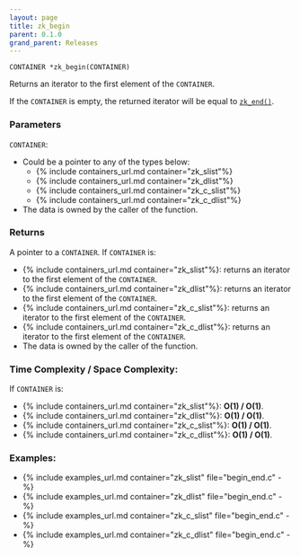 ```yaml
---
layout: page
title: zk_begin
parent: 0.1.0
grand_parent: Releases
---
```


```
CONTAINER *zk_begin(CONTAINER)
```

Returns an iterator to the first element of the `CONTAINER`.

If the `CONTAINER` is empty, the returned iterator will be equal to [`zk_end()`](zk_end.html).

### Parameters

`CONTAINER`:
- Could be a pointer to any of the types below:
  - {% include containers_url.md container="zk_slist"%}
  - {% include containers_url.md container="zk_dlist"%}
  - {% include containers_url.md container="zk_c_slist"%}
  - {% include containers_url.md container="zk_c_dlist"%}
- The data is owned by the caller of the function.

### Returns
A pointer to a `CONTAINER`. If `CONTAINER` is:
- {% include containers_url.md container="zk_slist"%}: returns an iterator to the first element of the `CONTAINER`.
- {% include containers_url.md container="zk_dlist"%}: returns an iterator to the first element of the `CONTAINER`.
- {% include containers_url.md container="zk_c_slist"%}: returns an iterator to the first element of the `CONTAINER`.
- {% include containers_url.md container="zk_c_dlist"%}: returns an iterator to the first element of the `CONTAINER`.
- The data is owned by the caller of the function.

### Time Complexity / Space Complexity:
If `CONTAINER` is:
- {% include containers_url.md container="zk_slist"%}: **O(1) / O(1)**.
- {% include containers_url.md container="zk_dlist"%}: **O(1) / O(1)**.
- {% include containers_url.md container="zk_c_slist"%}: **O(1) / O(1)**.
- {% include containers_url.md container="zk_c_dlist"%}: **O(1) / O(1)**.

### Examples:
- {% include examples_url.md container="zk_slist" file="begin_end.c" -%}
- {% include examples_url.md container="zk_dlist" file="begin_end.c" -%}
- {% include examples_url.md container="zk_c_slist" file="begin_end.c" -%}
- {% include examples_url.md container="zk_c_dlist" file="begin_end.c" -%}



